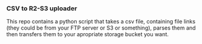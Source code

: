 ### CSV to R2-S3 uploader

This repo contains a python script that takes a csv file, containing file links (they could be from your FTP server or S3 or something), parses them and then transfers them to your apropriate storage bucket you want.